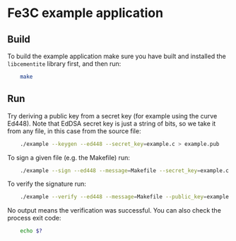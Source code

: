# Fe3C example application

## Build

To build the example application make sure you have built and installed the `libcementite` library first, and then run:

```bash
    make
```

## Run

Try deriving a public key from a secret key (for example using the curve Ed448). Note that EdDSA secret key is just a string of bits, so we take it from any file, in this case from the source file:
```bash
    ./example --keygen --ed448 --secret_key=example.c > example.pub
```

To sign a given file (e.g. the Makefile) run:

```bash
    ./example --sign --ed448 --message=Makefile --secret_key=example.c > example.sig
```

To verify the signature run:

```bash
    ./example --verify --ed448 --message=Makefile --public_key=example.pub --signature=example.sig
```

No output means the verification was successful. You can also check the process exit code:

```bash
    echo $?
```
